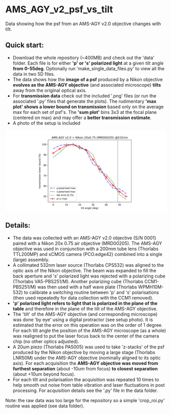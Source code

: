 # AMS_AGY_v2_psf_vs_tilt
Data showing how the psf from an AMS-AGY v2.0 objective changes with tilt.
## Quick start:
- Download the whole repository (~400MB) and check out the 'data' folder. Each file is for either **'p' or 's' polarized light** at a given tilt angle **from 0-55deg**. Optionally run 'make_single_data_files.py' to view all the data in two 5D files.
- The data shows how the **image of a psf** produced by a Nikon objective **evolves as the AMS-AGY objective** (and associated microscope) **tilts** away from the original optical axis.
- For **transmission data** check out the included '.png' files (or run the associated '.py' files that generate the plots). The rudimentary **'max plot' shows a lower bound on transmission** based only on the average max for each set of psf's. The **'sum plot'** bins 3x3 at the focal plane (centered on max) and may offer a **better transmission estimate**.
- A photo of the setup is included

![social_preview](https://github.com/amsikking/AMS_AGY_v2_psf_vs_tilt/blob/main/social_preview.png)

## Details:
- The data was collected with an AMS-AGY v2.0 objective (S/N 0001) paired with a Nikon 20x 0.75 air objective (MRD00205). The AMS-AGY objective was used in conjunction with a 200mm tube lens (Thorlabs TTL200MP) and sCMOS camera (PCO.edge42) combined into a single (large) assembly.
- A collimated 532nm laser source (Thorlabs CPS532) was aligned to the optic axis of the Nikon objective. The beam was expanded to fill the back aperture and 's' polarized light was rejected with a polarizing cube (Thorlabs VA5-PBS251/M). Another polarizing cube (Thorlabs CCM1-PBS251/M) was then used with a half wave plate (Thorlabs WPMH10M-532) to calibrate a switching routine between 'p' and 's' polarisations (then used repeatedly for data collection with the CCM1 removed).
- **'p' polarized light refers to light that is polarized in the plane of the table** and therefore in the plane of the tilt of the AMS-AGY objective.
- The 'tilt' of the AMS-AGY objective (and corresponding microscope) was done 'by eye' using a digital protractor (see setup photo). It is estimated that the error on this operation was on the order of 1 degree. For each tilt angle the position of the AMS-AGY microscope (as a whole) was realigned to put the laser focus back to the center of the camera chip (no other optics adjusted).
- A 20um piezo (Thorlabs PAS005) was used to take 'z-stacks' of the psf produced by the Nikon objective by moving a large stage (Thorlabs LNR50M) under the AMS-AGY objective (nominally aligned to its optic axis). For each acquisition the **AMS-AGY objective was moved from furthest separation** (about -10um from focus) **to closest separation** (about +10um beyond focus).
- For each tilt and polarisation the acquisition was repeated 10 times to help smooth out noise from table vibration and laser fluctuations in post processing. For acquisition details see the '.py' file in the data folder.

Note: the raw data was too large for the repository so a simple 'crop_roi.py' routine was applied (see data folder).

